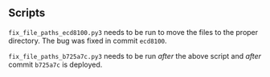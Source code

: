 ## Scripts

`fix_file_paths_ecd8100.py3` needs to be run to move the
files to the proper directory. The bug was fixed in commit
`ecd8100`.

`fix_file_paths_b725a7c.py3` needs to be run _after_ the
above script and _after_ commit `b725a7c` is deployed.
